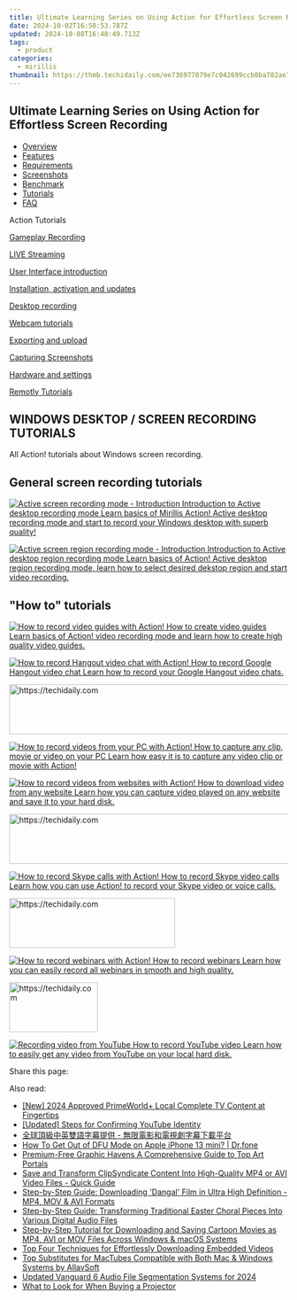 ```yaml
---
title: Ultimate Learning Series on Using Action for Effortless Screen Recording
date: 2024-10-02T16:50:53.787Z
updated: 2024-10-08T16:48:49.713Z
tags:
  - product
categories:
  - mirillis
thumbnail: https://thmb.techidaily.com/ee736977879e7c042699ccb0ba782ae72fcd626a8089f287da01eef91c5139c9.jpg
---
```


## Ultimate Learning Series on Using Action for Effortless Screen Recording

* [Overview](https://tools.techidaily.com/mirillis/products/)
* [Features](https://tools.techidaily.com/mirillis/products/)
* [Requirements](https://tools.techidaily.com/mirillis/products/)
* [Screenshots](https://tools.techidaily.com/mirillis/products/)
* [Benchmark](https://tools.techidaily.com/mirillis/products/)
* [Tutorials](https://tools.techidaily.com/mirillis/products/)
* [FAQ](https://tools.techidaily.com/mirillis/products/)

Action Tutorials

[Gameplay Recording](https://tools.techidaily.com/mirillis/products/) 

[LIVE Streaming](https://tools.techidaily.com/mirillis/products/) 

[User Interface introduction](https://tools.techidaily.com/mirillis/products/) 

[Installation, activation and updates](https://tools.techidaily.com/mirillis/products/) 

[Desktop recording](https://tools.techidaily.com/mirillis/products/) 

[Webcam tutorials](https://tools.techidaily.com/mirillis/products/) 

[Exporting and upload](https://tools.techidaily.com/mirillis/products/) 

[Capturing Screenshots](https://tools.techidaily.com/mirillis/products/) 

[Hardware and settings](https://tools.techidaily.com/mirillis/products/) 

[Remotly Tutorials](https://remotly.com/tutorials/getting-started-with-remotly-for-windows-pc) 

## WINDOWS DESKTOP / SCREEN RECORDING TUTORIALS

 All Action! tutorials about Windows screen recording. 

## General screen recording tutorials

[![Active screen recording mode - Introduction](https://mirillis.com/res/old/gfx/tutorials/thumbnail_active_desktop.jpg) Introduction to Active desktop recording mode Learn basics of Mirillis Action! Active desktop recording mode and start to record your Windows desktop with superb quality!](https://tools.techidaily.com/mirillis/products/) 

[![Active screen region recording mode - Introduction](https://mirillis.com/res/old/gfx/tutorials/thumbnail_active_desktop_region.jpg) Introduction to Active desktop region recording mode Learn basics of Action! Active desktop region recording mode, learn how to select desired dekstop region and start video recording.](https://tools.techidaily.com/mirillis/products/) 

## "How to" tutorials

[![How to record video guides with Action!](https://mirillis.com/res/old/gfx/tutorials/thumbnail_recording_video_guides.jpg) How to create video guides Learn basics of Action! video recording mode and learn how to create high quality video guides.](https://tools.techidaily.com/mirillis/products/) 

[![How to record Hangout video chat with Action!](https://mirillis.com/res/old/gfx/tutorials/thumbnail_recording_video_chat.jpg) How to record Google Hangout video chat Learn how to record your Google Hangout video chats.](https://tools.techidaily.com/mirillis/products/) 

<!-- affiliate ads begin -->
<a href="https://aligracehair.sjv.io/c/5597632/1918666/19272" target="_top" id="1918666">
  <img src="//a.impactradius-go.com/display-ad/19272-1918666" border="0" alt="https://techidaily.com" width="728" height="90"/>
</a>
<img height="0" width="0" src="https://aligracehair.sjv.io/i/5597632/1918666/19272" style="position:absolute;visibility:hidden;" border="0" />
<!-- affiliate ads end -->

[![How to record videos from your PC with Action!](https://mirillis.com/res/old/gfx/tutorials/thumbnail_recording_pc_videos.jpg) How to capture any clip, movie or video on your PC Learn how easy it is to capture any video clip or movie with Action!](https://tools.techidaily.com/mirillis/products/) 

[![How to record videos from websites with Action!](https://mirillis.com/res/old/gfx/tutorials/thumbnail_recording_web_videos.jpg) How to download video from any website Learn how you can capture video played on any website and save it to your hard disk.](https://tools.techidaily.com/mirillis/products/) 

<!-- affiliate ads begin -->
<a href="https://sentrypc.7eer.net/c/5597632/398455/3022" target="_top" id="398455">
  <img src="//a.impactradius-go.com/display-ad/3022-398455" border="0" alt="https://techidaily.com" width="728" height="90"/>
</a>
<img height="0" width="0" src="https://sentrypc.7eer.net/i/5597632/398455/3022" style="position:absolute;visibility:hidden;" border="0" />
<!-- affiliate ads end -->

[![How to record Skype calls with Action!](https://mirillis.com/res/old/gfx/tutorials/thumbnail_recording_skype.jpg) How to record Skype video calls Learn how you can use Action! to record your Skype video or voice calls.](https://tools.techidaily.com/mirillis/products/) 

<!-- affiliate ads begin -->
<a href="https://aligracehair.sjv.io/c/5597632/1880972/19272" target="_top" id="1880972">
  <img src="//a.impactradius-go.com/display-ad/19272-1880972" border="0" alt="https://techidaily.com" width="300" height="90"/>
</a>
<img height="0" width="0" src="https://aligracehair.sjv.io/i/5597632/1880972/19272" style="position:absolute;visibility:hidden;" border="0" />
<!-- affiliate ads end -->

[![How to record webinars with Action!](https://mirillis.com/res/old/gfx/tutorials/thumbnail_recording_webinars.jpg) How to record webinars Learn how you can easily record all webinars in smooth and high quality.](https://tools.techidaily.com/mirillis/products/) 

<!-- affiliate ads begin -->
<a href="https://25home.pxf.io/c/5597632/2148638/16836" target="_top" id="2148638">
  <img src="//a.impactradius-go.com/display-ad/16836-2148638" border="0" alt="https://techidaily.com" width="160" height="90"/>
</a>
<img height="0" width="0" src="https://25home.pxf.io/i/5597632/2148638/16836" style="position:absolute;visibility:hidden;" border="0" />
<!-- affiliate ads end -->

[![Recording video from YouTube](https://mirillis.com/res/old/gfx/tutorials/thumbnail_recording_web_videos.jpg) How to record YouTube video Learn how to easily get any video from YouTube on your local hard disk.](https://tools.techidaily.com/mirillis/products/) 

 Share this page:

<ins class="adsbygoogle"
     style="display:block"
     data-ad-format="autorelaxed"
     data-ad-client="ca-pub-7571918770474297"
     data-ad-slot="1223367746"></ins>

<ins class="adsbygoogle"
     style="display:block"
     data-ad-client="ca-pub-7571918770474297"
     data-ad-slot="8358498916"
     data-ad-format="auto"
     data-full-width-responsive="true"></ins>

<span class="atpl-alsoreadstyle">Also read:</span>
<div><ul>
<li><a href="https://fox-info.techidaily.com/new-2024-approved-primeworldplus-local-complete-tv-content-at-fingertips/"><u>[New] 2024 Approved PrimeWorld+ Local Complete TV Content at Fingertips</u></a></li>
<li><a href="https://youtube-data.techidaily.com/ed-steps-for-confirming-youtube-identity/"><u>[Updated] Steps for Confirming YouTube Identity</u></a></li>
<li><a href="https://some-approaches.techidaily.com/5ywo55cd6acc57sa5lit6iux6zuz6kqe5a2x5bmv5oplusq5l6bic0g54sh6zmq6zu75b2x5zkm6zu76kaw5yqh5a2x5bmv5lil6lyj5bmz5yplusw/"><u>全球頂級中英雙語字幕提供 - 無限電影和電視劇字幕下載平台</u></a></li>
<li><a href="https://techidaily.com/how-to-get-out-of-dfu-mode-on-apple-iphone-13-mini-drfone-by-drfone-ios-system-repair-ios-system-repair/"><u>How To Get Out of DFU Mode on Apple iPhone 13 mini? | Dr.fone</u></a></li>
<li><a href="https://extra-resources.techidaily.com/premium-free-graphic-havens-a-comprehensive-guide-to-top-art-portals/"><u>Premium-Free Graphic Havens A Comprehensive Guide to Top Art Portals</u></a></li>
<li><a href="https://discover-bytes.techidaily.com/save-and-transform-clipsyndicate-content-into-high-quality-mp4-or-avi-video-files-quick-guide/"><u>Save and Transform ClipSyndicate Content Into High-Quality MP4 or AVI Video Files - Quick Guide</u></a></li>
<li><a href="https://discover-bytes.techidaily.com/step-by-step-guide-downloading-dangal-film-in-ultra-high-definition-mp4-mov-and-avi-formats/"><u>Step-by-Step Guide: Downloading 'Dangal' Film in Ultra High Definition - MP4, MOV & AVI Formats</u></a></li>
<li><a href="https://discover-bytes.techidaily.com/step-by-step-guide-transforming-traditional-easter-choral-pieces-into-various-digital-audio-files/"><u>Step-by-Step Guide: Transforming Traditional Easter Choral Pieces Into Various Digital Audio Files</u></a></li>
<li><a href="https://discover-bytes.techidaily.com/step-by-step-tutorial-for-downloading-and-saving-cartoon-movies-as-mp4-avi-or-mov-files-across-windows-and-macos-systems/"><u>Step-by-Step Tutorial for Downloading and Saving Cartoon Movies as MP4, AVI or MOV Files Across Windows & macOS Systems</u></a></li>
<li><a href="https://discover-bytes.techidaily.com/top-four-techniques-for-effortlessly-downloading-embedded-videos/"><u>Top Four Techniques for Effortlessly Downloading Embedded Videos</u></a></li>
<li><a href="https://discover-bytes.techidaily.com/top-substitutes-for-mactubes-compatible-with-both-mac-and-windows-systems-by-allavsoft/"><u>Top Substitutes for MacTubes Compatible with Both Mac & Windows Systems by AllavSoft</u></a></li>
<li><a href="https://audio-shaping.techidaily.com/updated-vanguard-6-audio-file-segmentation-systems-for-2024/"><u>Updated Vanguard 6 Audio File Segmentation Systems for 2024</u></a></li>
<li><a href="https://tech-renaissance.techidaily.com/what-to-look-for-when-buying-a-projector/"><u>What to Look for When Buying a Projector</u></a></li>
</ul></div>

